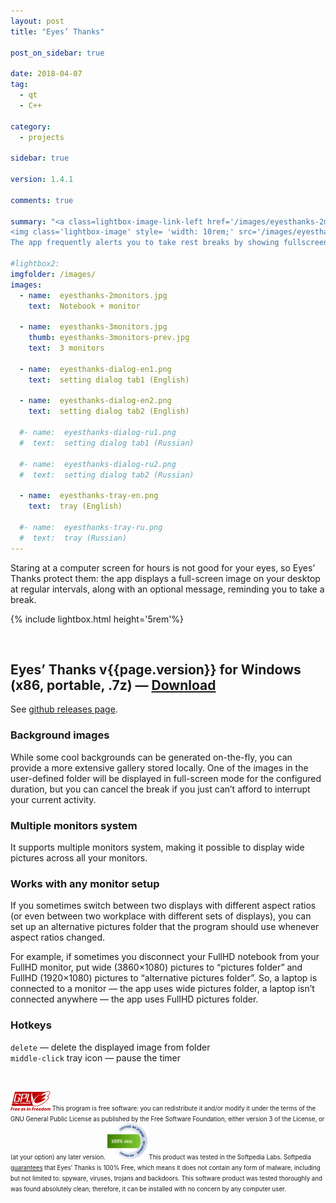 ```yaml
---
layout: post
title: "Eyes’ Thanks"

post_on_sidebar: true

date: 2018-04-07
tag:
  - qt
  - С++

category:
  - projects

sidebar: true

version: 1.4.1

comments: true

summary: "<a class=lightbox-image-link-left href='/images/eyesthanks-2monitors.jpg' data-lightbox='EyesThanks' title='fullscreen image at different-size monitors system'>
<img class='lightbox-image' style= 'width: 10rem;' src='/images/eyesthanks-2monitors.jpg' alt='fullscreen image at different-size monitors system'></a>
The app frequently alerts you to take rest breaks by showing fullscreen image (random image from the folder). It supports multiple monitors system and wide image for all monitors."

#lightbox2:
imgfolder: /images/
images:
  - name:  eyesthanks-2monitors.jpg
    text:  Notebook + monitor

  - name:  eyesthanks-3monitors.jpg
    thumb: eyesthanks-3monitors-prev.jpg
    text:  3 monitors

  - name:  eyesthanks-dialog-en1.png
    text:  setting dialog tab1 (English)

  - name:  eyesthanks-dialog-en2.png
    text:  setting dialog tab2 (English)

  #- name:  eyesthanks-dialog-ru1.png
  #  text:  setting dialog tab1 (Russian)

  #- name:  eyesthanks-dialog-ru2.png
  #  text:  setting dialog tab2 (Russian)

  - name:  eyesthanks-tray-en.png
    text:  tray (English)

  #- name:  eyesthanks-tray-ru.png
  #  text:  tray (Russian)
---
```


<script src="https://ajax.googleapis.com/ajax/libs/jquery/2.1.3/jquery.min.js"></script>
<script language="javascript" type="text/javascript">
$(document).ready(function () {
     GetVersion("https://api.github.com/repos/yalov/eyes-thanks/releases");
});

function GetVersion(Url) {
  $.getJSON(Url).done(function(json) {
    var release = json[0];
    var downloadURL = release.assets[0].browser_download_url;

    $("#download-url").attr("href", downloadURL);
    $('#version' ).html(release.tag_name);
    $('#version' ).fadeIn(0);
  });
}
</script>

Staring at a computer screen for hours is not good for your eyes, so Eyes’ Thanks protect them: the app displays a full-screen image on your desktop at regular intervals,
along with an optional message, reminding you to take a break.


{% include lightbox.html height='5rem'%}

<br>

## Eyes’ Thanks v<span id="version">{{page.version}}</span> for Windows (x86, portable, .7z) — <a id='download-url' href="https://github.com/yalov/eyes-thanks/releases/download/{{page.version}}/EyesThanks_v{{page.version}}.7z">Download</a>

See [github releases page](https://github.com/yalov/eyes-thanks/releases).
<br>

### Background images
While some cool backgrounds can be generated on-the-fly, you can provide a more extensive gallery stored locally.
One of the images in the user-defined folder will be displayed in full-screen mode for the configured duration,
but you can cancel the break if you just can’t afford to interrupt your current activity.


### Multiple monitors system
It supports multiple monitors system, making it possible to display wide pictures across all your monitors.

### Works with any monitor setup
If you sometimes switch between two displays with different aspect ratios (or even between two workplace with different sets of displays),
you can set up an alternative pictures folder that the program should use whenever aspect ratios changed.

For example, if sometimes you disconnect your FullHD notebook from your FullHD monitor, put wide (3860×1080) pictures to “pictures folder” and FullHD (1920×1080) pictures to “alternative pictures folder”.
So, a laptop is connected to a monitor — the app uses wide pictures folder, a laptop isn’t connected anywhere — the app uses FullHD pictures folder.

### Hotkeys
`delete` — delete the displayed image from folder  
`middle-click` tray icon — pause the timer


<br>

<small><small>
[<img class='lightbox-image-right' style= 'width: 4rem;' src='/images/gpl3.svg' alt='GPLv3'>](https://www.gnu.org/licenses/gpl-3.0.html)
This program is free software: you can redistribute it and/or modify it under the terms of the GNU General Public License
as published by the Free Software Foundation, either version 3 of the License, or (at your option) any later version.
</small></small>
<small><small>
[<img class='lightbox-image-right' style= 'width: 4rem;' src='/images/softpedia100free.png' alt='Softpedia Labs 100% Free Mark'>](http://www.softpedia.com/get/Desktop-Enhancements/Clocks-Time-Management/Eyes-Thanks.shtml#status)
This product was tested in the Softpedia Labs. Softpedia [guarantees](http://www.softpedia.com/get/Desktop-Enhancements/Clocks-Time-Management/Eyes-Thanks.shtml#status)
that Eyes’ Thanks is 100% Free, which means it does not contain any form of malware, including but not limited to: spyware, viruses, trojans and backdoors.
This software product was tested thoroughly and was found absolutely clean; therefore, it can be installed with no concern by any computer user.
</small></small>
